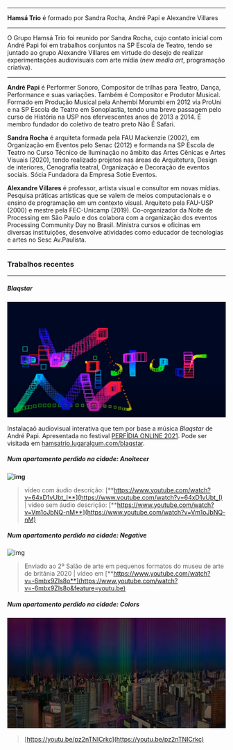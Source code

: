 
---

**Hamsá Trio** é formado por Sandra Rocha, André Papi e Alexandre Villares 

---

O Grupo Hamsá Trio foi reunido por Sandra Rocha, cujo contato inicial com André Papi foi em trabalhos conjuntos na SP Escola de Teatro, tendo se juntado ao grupo Alexandre Villares em virtude do desejo de realizar experimentações audiovisuais com arte mídia (*new media art*, programação criativa).

---

**André Papi** é Performer Sonoro, Compositor de trilhas para Teatro, Dança, Performance e suas variações. Também é Compositor e Produtor Musical. Formado em Produção Musical pela Anhembi Morumbi em 2012 via ProUni e na SP Escola de Teatro em Sonoplastia, tendo uma breve passagem pelo curso de História na USP nos efervescentes anos de 2013 a 2014. É membro fundador do coletivo de teatro preto Não É Safari.

**Sandra Rocha** é arquiteta formada pela FAU Mackenzie (2002), em Organização em Eventos pelo Senac (2012) e formanda na SP Escola de Teatro no Curso Técnico de Iluminação no âmbito das Artes Cênicas e Artes Visuais (2020), tendo realizado projetos nas áreas de Arquitetura, Design de interiores, Cenografia teatral, Organização e Decoração de eventos sociais. Sócia Fundadora da Empresa Sotie Eventos.

**Alexandre Villares** é professor, artista visual e consultor em novas mídias. Pesquisa práticas artísticas que se valem de meios computacionais e o ensino de programação em um contexto visual. Arquiteto pela FAU-USP (2000) e mestre pela FEC-Unicamp (2019). Co-organizador da Noite de Processing em São Paulo e dos colabora com a organização dos eventos Processing Community Day no Brasil. Ministra cursos e oficinas em diversas instituições, desenvolve atividades como educador de tecnologias e artes no Sesc Av.Paulista.

---

### Trabalhos recentes

---

##### Blaqstar

![](assets/blaqstar1.png)

Instalaçaõ audiovisual interativa que tem por base a música *Blaqstar* de André Papi.
Apresentada no festival [PERFÍDIA ONLINE 2021](https://www.plataformaperfidia.com/perfidia-online-2021). Pode ser visitada em [hamsatrio.lugaralgum.com/blaqstar](https://hamsatrio.lugaralgum.com/blaqstar).

##### Num apartamento perdido na cidade: Anoitecer

**![img](https://lh4.googleusercontent.com/GvVGsaUa0ivvUB6UcFBFJCKLSewW9COODQ8lgMtbojiq2JBjSo-V3ppl1dRbJUIBDJcEr3vccc88Wfmidkvl1PzHIPVqgfYcnUpbPzbSzzoW8jvsDIh3bC4uuggV26E2hCsNNW-k)**

> vídeo com áudio descrição: [**https://www.youtube.com/watch?v=64xD1vUbt_I**](https://www.youtube.com/watch?v=64xD1vUbt_I) | vídeo sem áudio descrição: [**https://www.youtube.com/watch?v=Vm1oJbNQ-nM**](https://www.youtube.com/watch?v=Vm1oJbNQ-nM)

##### Num apartamento perdido na cidade: Negative

![img](https://lh4.googleusercontent.com/C1PtWubf2I7tjsDUjV4anAwN23CTeFblC_Upt6IejhdKWFDinBhaAumQjNNeYaemHyJdwe2Lua7kOau0_GrQ9aL8B-YAnGQX0Lp1urqvkVrRinCuXXNjZd8cN8yPrUxcrocyWT-e)

> Enviado ao 2º Salão de arte em pequenos formatos do museu de arte de britânia 2020 | vídeo em [**https://www.youtube.com/watch?v=-6mbx9ZIs8o**](https://www.youtube.com/watch?v=-6mbx9ZIs8o&feature=youtu.be)

##### Num apartamento perdido na cidade: Colors

![](assets/colors.png)

> [https://youtu.be/pz2nTNICrkc](https://youtu.be/pz2nTNICrkc)

